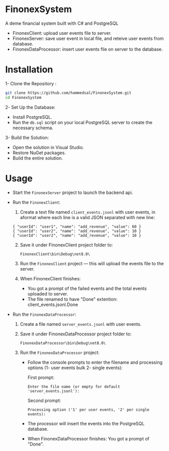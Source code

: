 # FinonexSystem

A deme financial system built with C# and PostgreSQL

- FinonexClient: upload user events file to server.
- FinonexServer: save user event in local file, and reteive user events from database.
- FinonexDataProcessor: insert user events file on server to the database.

# Installation
1- Clone the Repository :
   ```bash
   git clone https://github.com/hammedsal/FinonexSystem.git
   cd FinonexSystem
   ```

2- Set Up the Database:
   - Install PostgreSQL.
   - Run the `db.sql` script on your local PostgreSQL server to create the necessary schema.

  
3- Build the Solution:
   - Open the solution in Visual Studio.
   - Restore NuGet packages.
   - Build the entire solution.

# Usage
- Start the `FinonexServer` project to launch the backend api.

- Run the `FinonexClient`:
  
  1. Create a text file named `client_events.jsonl` with user events, in aformat where each line is a valid JSON separated with new line:
   ```
   { "userId": "user1", "name": "add_revenue", "value": 60 } 
   { "userId": "user2", "name": "add_revenue", "value": 10 } 
   { "userId": "user2", "name": "add_revenue", "value": 10 } 
   ```

  2. Save it under FinonexClient project folder to:  
     ```
     FinonexClient\bin\Debug\net8.0\
     ```
  3. Run the `FinonexClient` project — this will upload the events file to the server.

  4. When FinonexClient finishes:
     - You got a prompt of the failed events and the total events uploaded to server.
     - The file renamed to have "Done" extention: client_events.jsonl.Done


- Run the `FinonexDataProcessor`:
  
  1. Create a file named `server_events.jsonl` with user events.
  2. Save it under FinonexDataProcessor project folder to:  
     ```
     FinonexDataProcessor\bin\Debug\net8.0\
     ```
  
  3. Run the `FinonexDataProcessor` project:

     - Follow the console prompts to enter the filename and processing options (1- user events bulk 2- single events):
       
       First prompt:
       ```
       Enter the file name (or empty for default 'server_events.jsonl'):
       ```
       Second prompt:
       ```
       Processing option ('1' per user events, '2' per single events):
       ```
              
       
     - The processor will insert the events into the PostgreSQL database.
     - When FinonexDataProcessor finishes:
       You got a prompt of "Done".


